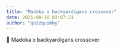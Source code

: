 ```yaml
---
title: "Madoka x backyardigans crossover"
date: 2025-08-10 03:07:21
author: "qazzquimby"
---
```


💭 Madoka x backyardigans crossover